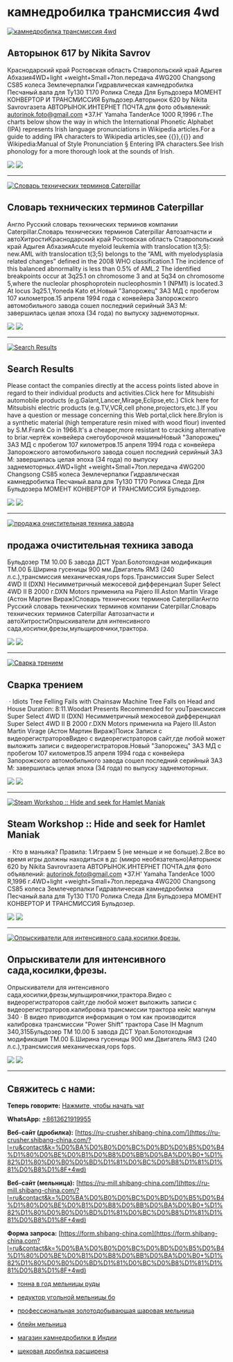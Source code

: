 # камнедробилка трансмиссия 4wd

<a href="https://swt.shibang-china.com/?l=ru&img&k=%D0%BA%D0%B0%D0%BC%D0%BD%D0%B5%D0%B4%D1%80%D0%BE%D0%B1%D0%B8%D0%BB%D0%BA%D0%B0+%D1%82%D1%80%D0%B0%D0%BD%D1%81%D0%BC%D0%B8%D1%81%D1%81%D0%B8%D1%8F+4wd" target="_blank">![камнедробилка трансмиссия 4wd](http://static.shibang-china.com/all-800x300/1497.jpg)</a>

## Авторынок 617 by Nikita Savrov
Краснодарский край Ростовская область Ставропольский край Адыгея Абхазия4WD+light +weight+Small+7ton.передача 4WG200 Changsong CS85 колеса Землечерпалки Гидравлическая камнедробилка Песчаный.вала для Ty130 Т170 Ролика Следа Для Бульдозера МОМЕНТ КОНВЕРТОР И ТРАНСМИССИЯ Бульдозер.Авторынок 620 by Nikita Savrovгазета АВТОРЫНОК.ИНТЕРНЕТ ПОЧТА.для фото объявлений: autorinok.foto@gmail.com *37.Н' Yamaha TanderAce 1000 R,1996 г.The charts below show the way in which the International Phonetic Alphabet (IPA) represents Irish language pronunciations in Wikipedia articles.For a guide to adding IPA characters to Wikipedia articles,see {{}},{{}} and Wikipedia:Manual of Style Pronunciation &#167; Entering IPA characters.See Irish phonology for a more thorough look at the sounds of Irish.


<a href="https://whatsapp.shibangsoft.com/WhatsApp.php" target="_blank" title="WhatsApp">![](http://static.shibang-china.com/icon/whatsapp.png)</a> <a href="https://swt.shibang-china.com/?l=ru&icon&k=%D0%BA%D0%B0%D0%BC%D0%BD%D0%B5%D0%B4%D1%80%D0%BE%D0%B1%D0%B8%D0%BB%D0%BA%D0%B0+%D1%82%D1%80%D0%B0%D0%BD%D1%81%D0%BC%D0%B8%D1%81%D1%81%D0%B8%D1%8F+4wd" target="_blank">![](http://static.shibang-china.com/icon/chat-ru.png)</a>

---

<a href="https://swt.shibang-china.com/?l=ru&img&k=%D0%BA%D0%B0%D0%BC%D0%BD%D0%B5%D0%B4%D1%80%D0%BE%D0%B1%D0%B8%D0%BB%D0%BA%D0%B0+%D1%82%D1%80%D0%B0%D0%BD%D1%81%D0%BC%D0%B8%D1%81%D1%81%D0%B8%D1%8F+4wd" target="_blank">![Cловарь технических терминов Caterpillar](http://static.shibang-china.com/all-800x300/248.jpg)</a>

## Cловарь технических терминов Caterpillar
Англо Русский словарь технических терминов компании Caterpillar.Cловарь технических терминов Caterpillar Автозапчасти и автоХитростиКраснодарский край Ростовская область Ставропольский край Адыгея АбхазияAcute myeloid leukemia with translocation t(3;5): new.AML with translocation t(3;5) belongs to the “AML with myelodysplasia related changes” defined in the 2008 WHO classification.1 The incidence of this balanced abnormality is less than 0.5% of AML.2 The identified breakpoints occur at 3q25.1 on chromosome 3 and at 5q34 on chromosome 5,where the nucleolar phosphoprotein nucleophosmin 1 (NPM1) is located.3 At locus 3q25.1,Yoneda Kato et.Новый &quot;Запорожец&quot; ЗАЗ МД с пробегом 107 километров.15 апреля 1994 года с конвейера Запорожского автомобильного завода сошел последний серийный ЗАЗ М: завершилась целая эпоха (34 года) по выпуску заднемоторных.


<a href="https://whatsapp.shibangsoft.com/WhatsApp.php" target="_blank" title="WhatsApp">![](http://static.shibang-china.com/icon/whatsapp.png)</a> <a href="https://swt.shibang-china.com/?l=ru&icon&k=%D0%BA%D0%B0%D0%BC%D0%BD%D0%B5%D0%B4%D1%80%D0%BE%D0%B1%D0%B8%D0%BB%D0%BA%D0%B0+%D1%82%D1%80%D0%B0%D0%BD%D1%81%D0%BC%D0%B8%D1%81%D1%81%D0%B8%D1%8F+4wd" target="_blank">![](http://static.shibang-china.com/icon/chat-ru.png)</a>

---

<a href="https://swt.shibang-china.com/?l=ru&img&k=%D0%BA%D0%B0%D0%BC%D0%BD%D0%B5%D0%B4%D1%80%D0%BE%D0%B1%D0%B8%D0%BB%D0%BA%D0%B0+%D1%82%D1%80%D0%B0%D0%BD%D1%81%D0%BC%D0%B8%D1%81%D1%81%D0%B8%D1%8F+4wd" target="_blank">![Search Results](http://static.shibang-china.com/all-800x300/852.jpg)</a>

## Search Results
Please contact the companies directly at the access points listed above in regard to their individual products and activities.Click here for Mitsubishi automobile products (e.g.Galant,Lancer,Mirage,Eclipse,etc.) Click here for Mitsubishi electric products (e.g.TV,VCR,cell phone,projectors,etc.).If you have a question or message concerning this Web portal,click here.Brylon is a synthetic material (high temperature resin mixed with wood flour) invented by S.M.Frank Co in 1966.It's a cheaper,more resistant to cracking alternative to briar.чертёж конвейера снегоуборочной машиныНовый &quot;Запорожец&quot; ЗАЗ МД с пробегом 107 километров.15 апреля 1994 года с конвейера Запорожского автомобильного завода сошел последний серийный ЗАЗ М: завершилась целая эпоха (34 года) по выпуску заднемоторных.4WD+light +weight+Small+7ton.передача 4WG200 Changsong CS85 колеса Землечерпалки Гидравлическая камнедробилка Песчаный.вала для Ty130 Т170 Ролика Следа Для Бульдозера МОМЕНТ КОНВЕРТОР И ТРАНСМИССИЯ Бульдозер.


<a href="https://whatsapp.shibangsoft.com/WhatsApp.php" target="_blank" title="WhatsApp">![](http://static.shibang-china.com/icon/whatsapp.png)</a> <a href="https://swt.shibang-china.com/?l=ru&icon&k=%D0%BA%D0%B0%D0%BC%D0%BD%D0%B5%D0%B4%D1%80%D0%BE%D0%B1%D0%B8%D0%BB%D0%BA%D0%B0+%D1%82%D1%80%D0%B0%D0%BD%D1%81%D0%BC%D0%B8%D1%81%D1%81%D0%B8%D1%8F+4wd" target="_blank">![](http://static.shibang-china.com/icon/chat-ru.png)</a>

---

<a href="https://swt.shibang-china.com/?l=ru&img&k=%D0%BA%D0%B0%D0%BC%D0%BD%D0%B5%D0%B4%D1%80%D0%BE%D0%B1%D0%B8%D0%BB%D0%BA%D0%B0+%D1%82%D1%80%D0%B0%D0%BD%D1%81%D0%BC%D0%B8%D1%81%D1%81%D0%B8%D1%8F+4wd" target="_blank">![продажа очистительная техника завода](http://static.shibang-china.com/all-800x300/862.jpg)</a>

## продажа очистительная техника завода
Бульдозер ТМ 10.00 Б завода ДСТ Урал.Болотоходная модификация ТМ.00 Б.Ширина гусеницы 900 мм.Двигатель ЯМЗ (240 л.с.),трансмиссия механическая,rops fops.Трансмиссия Super Select 4WD II (DXN) Несимметричный межосевой дифференциал Super Select 4WD II В 2000 г.DXN Motors применила на Pajero III.Aston Martin Virage (Астон Мартин Вираж)Cловарь технических терминов CaterpillarАнгло Русский словарь технических терминов компании Caterpillar.Cловарь технических терминов Caterpillar Автозапчасти и автоХитростиОпрыскиватели для интенсивного сада,косилки,фрезы,мульщировчики,трактора.


<a href="https://whatsapp.shibangsoft.com/WhatsApp.php" target="_blank" title="WhatsApp">![](http://static.shibang-china.com/icon/whatsapp.png)</a> <a href="https://swt.shibang-china.com/?l=ru&icon&k=%D0%BA%D0%B0%D0%BC%D0%BD%D0%B5%D0%B4%D1%80%D0%BE%D0%B1%D0%B8%D0%BB%D0%BA%D0%B0+%D1%82%D1%80%D0%B0%D0%BD%D1%81%D0%BC%D0%B8%D1%81%D1%81%D0%B8%D1%8F+4wd" target="_blank">![](http://static.shibang-china.com/icon/chat-ru.png)</a>

---

<a href="https://swt.shibang-china.com/?l=ru&img&k=%D0%BA%D0%B0%D0%BC%D0%BD%D0%B5%D0%B4%D1%80%D0%BE%D0%B1%D0%B8%D0%BB%D0%BA%D0%B0+%D1%82%D1%80%D0%B0%D0%BD%D1%81%D0%BC%D0%B8%D1%81%D1%81%D0%B8%D1%8F+4wd" target="_blank">![Сварка трением](http://static.shibang-china.com/all-800x300/1068.jpg)</a>

## Сварка трением
&nbsp;&#0183;&#32;Idiots Tree Felling Fails with Chainsaw Machine Tree Falls on Head and House Duration: 8:11.Woodart Presents Recommended for youТрансмиссия Super Select 4WD II (DXN) Несимметричный межосевой дифференциал Super Select 4WD II В 2000 г.DXN Motors применила на Pajero III.Aston Martin Virage (Астон Мартин Вираж)Поиск Записи с видеорегистраторовВидео с видеорегистраторов сайт,где любой может выложить записи с видеорегистраторов.Новый &quot;Запорожец&quot; ЗАЗ МД с пробегом 107 километров.15 апреля 1994 года с конвейера Запорожского автомобильного завода сошел последний серийный ЗАЗ М: завершилась целая эпоха (34 года) по выпуску заднемоторных.


<a href="https://whatsapp.shibangsoft.com/WhatsApp.php" target="_blank" title="WhatsApp">![](http://static.shibang-china.com/icon/whatsapp.png)</a> <a href="https://swt.shibang-china.com/?l=ru&icon&k=%D0%BA%D0%B0%D0%BC%D0%BD%D0%B5%D0%B4%D1%80%D0%BE%D0%B1%D0%B8%D0%BB%D0%BA%D0%B0+%D1%82%D1%80%D0%B0%D0%BD%D1%81%D0%BC%D0%B8%D1%81%D1%81%D0%B8%D1%8F+4wd" target="_blank">![](http://static.shibang-china.com/icon/chat-ru.png)</a>

---

<a href="https://swt.shibang-china.com/?l=ru&img&k=%D0%BA%D0%B0%D0%BC%D0%BD%D0%B5%D0%B4%D1%80%D0%BE%D0%B1%D0%B8%D0%BB%D0%BA%D0%B0+%D1%82%D1%80%D0%B0%D0%BD%D1%81%D0%BC%D0%B8%D1%81%D1%81%D0%B8%D1%8F+4wd" target="_blank">![Steam Workshop :: Hide and seek for Hamlet Maniak](http://static.shibang-china.com/all-800x300/201.jpg)</a>

## Steam Workshop :: Hide and seek for Hamlet Maniak
&nbsp;&#0183;&#32;Кто в маньяка? Правила: 1.Играем 5 (не меньше и не больше).2.Все во время игры должны находиться в дс (микро необязательно)Авторынок 620 by Nikita Savrovгазета АВТОРЫНОК.ИНТЕРНЕТ ПОЧТА.для фото объявлений: autorinok.foto@gmail.com *37.Н' Yamaha TanderAce 1000 R,1996 г.4WD+light +weight+Small+7ton.передача 4WG200 Changsong CS85 колеса Землечерпалки Гидравлическая камнедробилка Песчаный.вала для Ty130 Т170 Ролика Следа Для Бульдозера МОМЕНТ КОНВЕРТОР И ТРАНСМИССИЯ Бульдозер.


<a href="https://whatsapp.shibangsoft.com/WhatsApp.php" target="_blank" title="WhatsApp">![](http://static.shibang-china.com/icon/whatsapp.png)</a> <a href="https://swt.shibang-china.com/?l=ru&icon&k=%D0%BA%D0%B0%D0%BC%D0%BD%D0%B5%D0%B4%D1%80%D0%BE%D0%B1%D0%B8%D0%BB%D0%BA%D0%B0+%D1%82%D1%80%D0%B0%D0%BD%D1%81%D0%BC%D0%B8%D1%81%D1%81%D0%B8%D1%8F+4wd" target="_blank">![](http://static.shibang-china.com/icon/chat-ru.png)</a>

---

<a href="https://swt.shibang-china.com/?l=ru&img&k=%D0%BA%D0%B0%D0%BC%D0%BD%D0%B5%D0%B4%D1%80%D0%BE%D0%B1%D0%B8%D0%BB%D0%BA%D0%B0+%D1%82%D1%80%D0%B0%D0%BD%D1%81%D0%BC%D0%B8%D1%81%D1%81%D0%B8%D1%8F+4wd" target="_blank">![Опрыскиватели для интенсивного сада,косилки,фрезы.](http://static.shibang-china.com/all-800x300/862.jpg)</a>

## Опрыскиватели для интенсивного сада,косилки,фрезы.
Опрыскиватели для интенсивного сада,косилки,фрезы,мульщировчики,трактора.Видео с видеорегистраторов сайт,где любой может выложить записи с видеорегистраторов.калибровка трансмиссии трактора кейс магнум 340&nbsp;&#0183;&#32;В видео приводится информация о том как производится калибровка трансмиссии &quot;Power Shift&quot; трактора Case IH Magnum 340,315Бульдозер ТМ 10.00 Б завода ДСТ Урал.Болотоходная модификация ТМ.00 Б.Ширина гусеницы 900 мм.Двигатель ЯМЗ (240 л.с.),трансмиссия механическая,rops fops.


<a href="https://whatsapp.shibangsoft.com/WhatsApp.php" target="_blank" title="WhatsApp">![](http://static.shibang-china.com/icon/whatsapp.png)</a> <a href="https://swt.shibang-china.com/?l=ru&icon&k=%D0%BA%D0%B0%D0%BC%D0%BD%D0%B5%D0%B4%D1%80%D0%BE%D0%B1%D0%B8%D0%BB%D0%BA%D0%B0+%D1%82%D1%80%D0%B0%D0%BD%D1%81%D0%BC%D0%B8%D1%81%D1%81%D0%B8%D1%8F+4wd" target="_blank">![](http://static.shibang-china.com/icon/chat-ru.png)</a>

---
## Свяжитесь с нами:

**Теперь говорите:** [Нажмите, чтобы начать чат](https://swt.shibang-china.com?l=ru&contact&k=%D0%BA%D0%B0%D0%BC%D0%BD%D0%B5%D0%B4%D1%80%D0%BE%D0%B1%D0%B8%D0%BB%D0%BA%D0%B0+%D1%82%D1%80%D0%B0%D0%BD%D1%81%D0%BC%D0%B8%D1%81%D1%81%D0%B8%D1%8F+4wd)

**WhatsApp:**  [+8613621919955](https://whatsapp.shibangsoft.com/WhatsApp.php)

**Веб-сайт (дробилка):** [https://ru-crusher.shibang-china.com/](https://ru-crusher.shibang-china.com/?l=ru&contact&k=%D0%BA%D0%B0%D0%BC%D0%BD%D0%B5%D0%B4%D1%80%D0%BE%D0%B1%D0%B8%D0%BB%D0%BA%D0%B0+%D1%82%D1%80%D0%B0%D0%BD%D1%81%D0%BC%D0%B8%D1%81%D1%81%D0%B8%D1%8F+4wd)

**Веб-сайт (мельница):** [https://ru-mill.shibang-china.com/](https://ru-mill.shibang-china.com/?l=ru&contact&k=%D0%BA%D0%B0%D0%BC%D0%BD%D0%B5%D0%B4%D1%80%D0%BE%D0%B1%D0%B8%D0%BB%D0%BA%D0%B0+%D1%82%D1%80%D0%B0%D0%BD%D1%81%D0%BC%D0%B8%D1%81%D1%81%D0%B8%D1%8F+4wd)

**Форма запроса:** [https://form.shibang-china.com](https://form.shibang-china.com?l=ru&contact&k=%D0%BA%D0%B0%D0%BC%D0%BD%D0%B5%D0%B4%D1%80%D0%BE%D0%B1%D0%B8%D0%BB%D0%BA%D0%B0+%D1%82%D1%80%D0%B0%D0%BD%D1%81%D0%BC%D0%B8%D1%81%D1%81%D0%B8%D1%8F+4wd)

* [тонна в год мельницы руды](../124/%D1%82%D0%BE%D0%BD%D0%BD%D0%B0%20%D0%B2%20%D0%B3%D0%BE%D0%B4%20%D0%BC%D0%B5%D0%BB%D1%8C%D0%BD%D0%B8%D1%86%D1%8B%20%D1%80%D1%83%D0%B4%D1%8B.md)

* [редуктор угольной мельницы бо](../125/%D1%80%D0%B5%D0%B4%D1%83%D0%BA%D1%82%D0%BE%D1%80%20%D1%83%D0%B3%D0%BE%D0%BB%D1%8C%D0%BD%D0%BE%D0%B9%20%D0%BC%D0%B5%D0%BB%D1%8C%D0%BD%D0%B8%D1%86%D1%8B%20%D0%B1%D0%BE.md)

* [профессиональная золотодобывающая шаровая мельница](../125/%D0%BF%D1%80%D0%BE%D1%84%D0%B5%D1%81%D1%81%D0%B8%D0%BE%D0%BD%D0%B0%D0%BB%D1%8C%D0%BD%D0%B0%D1%8F%20%D0%B7%D0%BE%D0%BB%D0%BE%D1%82%D0%BE%D0%B4%D0%BE%D0%B1%D1%8B%D0%B2%D0%B0%D1%8E%D1%89%D0%B0%D1%8F%20%D1%88%D0%B0%D1%80%D0%BE%D0%B2%D0%B0%D1%8F%20%D0%BC%D0%B5%D0%BB%D1%8C%D0%BD%D0%B8%D1%86%D0%B0.md)

* [блейн мельница](../121/%D0%B1%D0%BB%D0%B5%D0%B9%D0%BD%20%D0%BC%D0%B5%D0%BB%D1%8C%D0%BD%D0%B8%D1%86%D0%B0.md)

* [магазин камнедробилки в Индии](../124/%D0%BC%D0%B0%D0%B3%D0%B0%D0%B7%D0%B8%D0%BD%20%D0%BA%D0%B0%D0%BC%D0%BD%D0%B5%D0%B4%D1%80%D0%BE%D0%B1%D0%B8%D0%BB%D0%BA%D0%B8%20%D0%B2%20%D0%98%D0%BD%D0%B4%D0%B8%D0%B8.md)

* [щековая дробилка расширена](../124/%D1%89%D0%B5%D0%BA%D0%BE%D0%B2%D0%B0%D1%8F%20%D0%B4%D1%80%D0%BE%D0%B1%D0%B8%D0%BB%D0%BA%D0%B0%20%D1%80%D0%B0%D1%81%D1%88%D0%B8%D1%80%D0%B5%D0%BD%D0%B0.md)